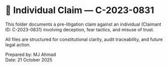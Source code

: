 # 👤 Individual Claim — C-2023-0831

This folder documents a pre-litigation claim against an individual (Claimant ID: C-2023-0831) involving deception, fear tactics, and misuse of trust.

All files are structured for constitutional clarity, audit traceability, and future legal action.

Prepared by: MJ Ahmad  
Date: 21 October 2025

